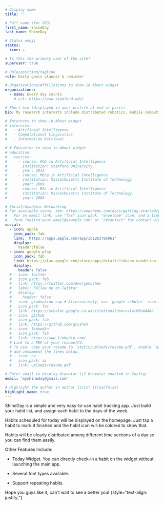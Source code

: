 ```yaml
---
# Display name
title: ''

# Full name (for SEO)
first_name: ShineDay
last_name: ShineDay

# Status emoji
status:
  icon: ☕️

# Is this the primary user of the site?
superuser: true

# Role/position/tagline
role: Daily goals planner & reminder

# Organizations/Affiliations to show in About widget
organizations:
  - name: Every day counts
    # url: https://www.stanford.edu/

# Short bio (displayed in user profile at end of posts)
bio: My research interests include distributed robotics, mobile computing and programmable matter.

# Interests to show in About widget
# interests:
#   - Artificial Intelligence
#   - Computational Linguistics
#   - Information Retrieval

# # Education to show in About widget
# education:
#   courses:
#     - course: PhD in Artificial Intelligence
#       institution: Stanford University
#       year: 2012
#     - course: MEng in Artificial Intelligence
#       institution: Massachusetts Institute of Technology
#       year: 2009
#     - course: BSc in Artificial Intelligence
#       institution: Massachusetts Institute of Technology
#       year: 2008

# Social/Academic Networking
# For available icons, see: https://wowchemy.com/docs/getting-started/page-builder/#icons
#   For an email link, use "fas" icon pack, "envelope" icon, and a link in the
#   form "mailto:your-email@example.com" or "/#contact" for contact widget.
social:
  - icon: apple
    icon_pack: fab
    link: 'https://apps.apple.com/app/id1263789061'
    display:
      header:false
  - icon: google-play
    icon_pack: fab
    link: https://play.google.com/store/apps/details?id=com.dandelion.international.shineday  
    display:
      header: false 
  # - icon: twitter
  #   icon_pack: fab
  #   link: https://twitter.com/GeorgeCushen
  #   label: Follow me on Twitter
  #   display:
  #     header: false
  # - icon: graduation-cap # Alternatively, use `google-scholar` icon from `ai` icon pack
  #   icon_pack: fas
  #   link: https://scholar.google.co.uk/citations?user=sIwtMXoAAAAJ
  # - icon: github
  #   icon_pack: fab
  #   link: https://github.com/gcushen
  # - icon: linkedin
  #   icon_pack: fab
  #   link: https://www.linkedin.com/
  # Link to a PDF of your resume/CV.
  # To use: copy your resume to `static/uploads/resume.pdf`, enable `ai` icons in `params.yaml`,
  # and uncomment the lines below.
  # - icon: cv
  #   icon_pack: ai
  #   link: uploads/resume.pdf

# Enter email to display Gravatar (if Gravatar enabled in Config)
email: 'myshineday@gmail.com'

# Highlight the author in author lists? (true/false)
highlight_name: true
---
```


ShineDay is a simple and very easy-to-use habit tracking app. Just build your habit list, and assign each habit to the days of the week.

Habits scheduled for today will be displayed on the homepage. Just tap a habit to mark it finished and the habit icon will be colored to show that.

Habits will be clearly distributed among different time sections of a day so you can find them easily.

Other Features Include:

* Today Widget. You can directly check-in a habit on the widget without launching the main app.

* Several font types available.

* Support repeating habits.

Hope you guys like it, can't wait to see a better you!
{style="text-align: justify;"}
